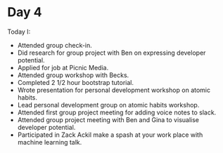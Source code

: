 # Day 4

Today I:

- Attended group check-in.
- Did research for group project with Ben on expressing developer potential.
- Applied for job at Picnic Media.
- Attended group workshop with Becks.
- Completed 2 1/2 hour bootstrap tutorial.
- Wrote presentation for personal development workshop on atomic habits.
- Lead personal development group on atomic habits workshop.
- Attended first group project meeting for adding voice notes to slack.
- Attended group project meeting with Ben and Gina to visualise developer potential.
- Participated in Zack Ackil make a spash at your work place with machine learning talk.